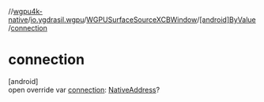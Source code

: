 //[wgpu4k-native](../../../../index.md)/[io.ygdrasil.wgpu](../../index.md)/[WGPUSurfaceSourceXCBWindow](../index.md)/[[android]ByValue](index.md)/[connection](connection.md)

# connection

[android]\
open override var [connection](connection.md): [NativeAddress](../../../ffi/-native-address/index.md)?